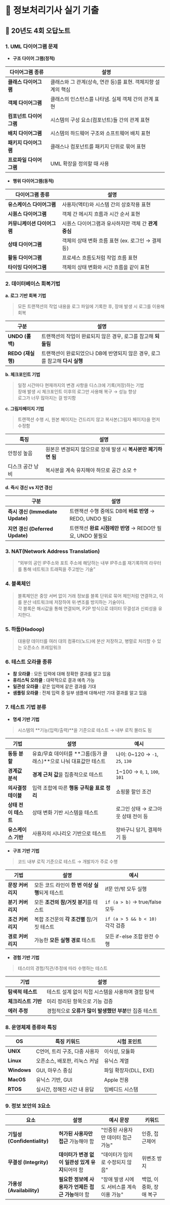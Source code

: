 # 📌 정보처리기사 실기 기출

## 📖 20년도 4회 오답노트

### 1. UML 다이어그램 문제
- **구조 다이어 그램(정적)**  

| 다이어그램 종류       | 설명                                   |
| -------------- | ------------------------------------ |
| **클래스 다이어그램**  | 클래스와 그 관계(상속, 연관 등)를 표현. 객체지향 설계의 핵심 |
| **객체 다이어그램**   | 클래스의 인스턴스를 나타냄. 실제 객체 간의 관계 표현       |
| **컴포넌트 다이어그램** | 시스템의 구성 요소(컴포넌트)들 간의 관계 표현           |
| **배치 다이어그램**   | 시스템의 하드웨어 구조와 소프트웨어 배치 표현            |
| **패키지 다이어그램**  | 클래스나 컴포넌트를 패키지 단위로 묶어 표현             |
| **프로파일 다이어그램** | UML 확장을 정의할 때 사용                     |

- **행위 다이어그램(동적)**  

| 다이어그램 종류         | 설명                               |
| ---------------- | -------------------------------- |
| **유스케이스 다이어그램**  | 사용자(액터)와 시스템 간의 상호작용 표현          |
| **시퀀스 다이어그램**    | 객체 간 메시지 흐름과 시간 순서 표현            |
| **커뮤니케이션 다이어그램** | 시퀀스 다이어그램과 유사하지만 객체 간 **관계 중심**  |
| **상태 다이어그램**     | 객체의 상태 변화 흐름 표현 (ex. 로그인 → 결제 등) |
| **활동 다이어그램**     | 프로세스 흐름도처럼 작업 흐름 표현            |
| **타이밍 다이어그램**    | 객체의 상태 변화와 시간 흐름을 같이 표현          |

### 2. 데이터베이스 회복기법

**a. 로그 기반 회복 기법**
> 모든 트랜잭션의 작업 내용을 로그 파일에 기록한 후, 장애 발생 시 로그를 이용해 회복

| 구분             | 설명                                             |
| -------------- | ---------------------------------------------- |
| **UNDO (롤백)**  | 트랜잭션의 작업이 완료되지 않은 경우, 로그를 참고해 **되돌림**          |
| **REDO (재실행)** | 트랜잭션이 완료되었으나 DB에 반영되지 않은 경우, 로그를 참고해 **다시 실행** |

**b. 체크포인트 기법**
> 일정 시간마다 현재까지의 변경 사항을 디스크에 기록(저장)하는 기법  
> 장애 발생 시 체크포인트 이후의 로그만 사용해 복구 → 성능 향상  
> 로그가 너무 많아지는 걸 방지함

**c. 그림자페이지 기법**
> 트랜잭션 수행 시, 원본 페이지는 건드리지 않고 복사본(그림자 페이지)을 먼저 수정함

| 특징        | 설명                                    |
| --------- | ------------------------------------- |
| 안정성 높음    | 원본은 변경되지 않으므로 장애 발생 시 **복사본만 폐기하면 됨** |
| 디스크 공간 낭비 | 복사본을 계속 유지해야 하므로 공간 소모 ↑              |

**d. 즉시 갱신 vs 지연 갱신**  

| 구분                           | 설명                                        |
| ---------------------------- | ----------------------------------------- |
| **즉시 갱신 (Immediate Update)** | 트랜잭션 수행 중에도 DB에 **바로 반영** → REDO, UNDO 필요 |
| **지연 갱신 (Deferred Update)**  | 트랜잭션 **완료 시점에만 반영** → REDO만 필요, UNDO 불필요  |

### 3. NAT(Network Address Translation)
> “외부의 공인 IP주소와 포트 주소에 해당하는 내부 IP주소를 재기록하여 라우터를 통해 네트워크 트래픽을 주고받는 기술”

### 4. 블록체인
> 블록체인은 중앙 서버 없이 거래 정보를 블록 단위로 묶어 체인처럼 연결하고, 이를 분산 네트워크에 저장하여 위·변조를 방지하는 기술이다.  
> 각 블록은 해시값을 통해 연결되며, P2P 방식으로 데이터 무결성과 신뢰성을 유지한다.

### 5. 하둡(Hadoop)
> 대용량 데이터를 여러 대의 컴퓨터(노드)에 분산 저장하고, 병렬로 처리할 수 있는 오픈소스 프레임워크

### 6. 테스트 오라클 종류
- **참 오라클**
: 모든 입력에 대해 정확한 결과를 알고 있음
- **휴리스틱 오라클**
: 대략적으로 결과 예측 가능
- **일관성 오라클**
: 같은 입력에 같은 결과를 기대
- **샘플링 오라클**
: 전체 입력 중 일부 샘플에 대해서만 기대 결과를 알고 있음

### 7. 테스트 기법 분류

- **명세 기반 기법**
> 시스템의 **기능(입력/출력)**을 기준으로 테스트 → 내부 로직 몰라도 됨

| 기법            | 설명                                          | 예시                              |
| ------------- | ------------------------------------------- | ------------------------------- |
| **동등 분할**     | 유효/무효 데이터를 \*\*그룹(등가 클래스)\*\*으로 나눠 대표값만 테스트 | 나이: 0\~120 → `-1`, `25`, `130`  |
| **경계값 분석**    | **경계 근처 값**을 집중적으로 테스트                      | 1\~100 → `0`, `1`, `100`, `101` |
| **의사결정 테이블**  | 입력 조합에 따른 **행동 규칙을 표로 정리**                  | 쇼핑몰 할인 조건                       |
| **상태 전이 테스트** | 상태 변화 기반 시스템을 테스트                           | 로그인 상태 → 로그아웃 상태 전이 등           |
| **유스케이스 기반**  | 사용자의 시나리오 기반으로 테스트                          | 장바구니 담기, 결제하기 등                 |

- **구조 기반 기법**
> 코드 내부 로직 기준으로 테스트 → 개발자가 주로 수행

| 기법          | 설명                            | 예시                           |
| ----------- | ----------------------------- | ---------------------------- |
| **문장 커버리지** | 모든 코드 라인이 **한 번 이상 실행**되게 테스트 | if문 안/밖 모두 실행                |
| **분기 커버리지** | 모든 **조건의 참/거짓 분기**를 테스트       | `if (a > b)` → true/false 모두 |
| **조건 커버리지** | 복합 조건문의 **각 조건별** 참/거짓 테스트    | `if (a > 5 && b < 10)` 각각 검증 |
| **경로 커버리지** | 가능한 **모든 실행 경로** 테스트          | 모든 if-else 조합 완전 수행          |

- **경험 기반 기법**
> 테스터의 경험/직관/추정에 따라 수행하는 테스트

| 기법           | 설명                               |
| ------------ | -------------------------------- |
| **탐색적 테스트**  | 테스트 설계 없이 직접 시스템을 사용하며 결함 탐색     |
| **체크리스트 기반** | 미리 정리된 항목으로 기능 검증                |
| **에러 추정**    | 경험적으로 **오류가 많이 발생했던 부분**만 집중 테스트 |

### 8. 운영체제 종류와 특징
| OS          | 특징 키워드             | 시험 포인트           |
| ----------- | ------------------ | ---------------- |
| **UNIX**    | C언어, 트리 구조, 다중 사용자 | 이식성, 모듈화         |
| **Linux**   | 오픈소스, 배포판, 리눅스 커널  | 유닉스 계열           |
| **Windows** | GUI, 마우스 중심        | 파일 확장자(DLL, EXE) |
| **MacOS**   | 유닉스 기반, GUI        | Apple 전용         |
| **RTOS**    | 실시간, 정해진 시간 내 응답   | 임베디드 시스템         |

### 9. 정보 보안의 3요소

| 요소                        | 설명                             | 예시 문장                     | 키워드            |
| ------------------------- | ------------------------------ | ------------------------- | -------------- |
| **기밀성 (Confidentiality)** | **허가된 사용자만 접근** 가능해야 함         | "인증된 사용자만 데이터 접근 가능"      | 인증, 접근제어       |
| **무결성 (Integrity)**       | **데이터가 변경 없이 일관성 있게 유지**되어야 함  | "데이터가 임의로 수정되지 않음"        | 위변조 방지         |
| **가용성 (Availability)**    | **필요한 정보에 사용자가 언제든 접근 가능**해야 함 | "장애 발생 시에도 서비스를 계속 이용 가능" | 백업, 이중화, 장애 복구 |
